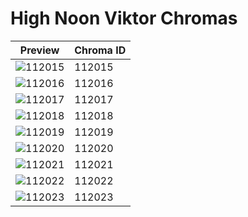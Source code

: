 # High Noon Viktor Chromas

| Preview | Chroma ID |
|---------|-----------|
| ![112015](https://raw.communitydragon.org/latest/plugins/rcp-be-lol-game-data/global/default/v1/champion-chroma-images/112/112015.png) | 112015 |
| ![112016](https://raw.communitydragon.org/latest/plugins/rcp-be-lol-game-data/global/default/v1/champion-chroma-images/112/112016.png) | 112016 |
| ![112017](https://raw.communitydragon.org/latest/plugins/rcp-be-lol-game-data/global/default/v1/champion-chroma-images/112/112017.png) | 112017 |
| ![112018](https://raw.communitydragon.org/latest/plugins/rcp-be-lol-game-data/global/default/v1/champion-chroma-images/112/112018.png) | 112018 |
| ![112019](https://raw.communitydragon.org/latest/plugins/rcp-be-lol-game-data/global/default/v1/champion-chroma-images/112/112019.png) | 112019 |
| ![112020](https://raw.communitydragon.org/latest/plugins/rcp-be-lol-game-data/global/default/v1/champion-chroma-images/112/112020.png) | 112020 |
| ![112021](https://raw.communitydragon.org/latest/plugins/rcp-be-lol-game-data/global/default/v1/champion-chroma-images/112/112021.png) | 112021 |
| ![112022](https://raw.communitydragon.org/latest/plugins/rcp-be-lol-game-data/global/default/v1/champion-chroma-images/112/112022.png) | 112022 |
| ![112023](https://raw.communitydragon.org/latest/plugins/rcp-be-lol-game-data/global/default/v1/champion-chroma-images/112/112023.png) | 112023 |